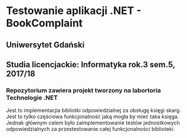 # Testowanie aplikacji .NET - BookComplaint 
## Uniwersytet Gdański
## Studia licencjackie: Informatyka rok.3 sem.5, 2017/18
### Repozytorium zawiera projekt tworzony na labortoria Technologie .NET
Jest to implementacjia bibliotki odpowiedzialnej za obsługę księgi skarg. Jest to tylko częściowa funkcjonalność jaką mogła by mieć taka księga.
Jednak głównym celem było zaimplementowanie testów jednostkowych odpowiedzialnych za przestestowanie całej funkcjonalności biblioteki.
